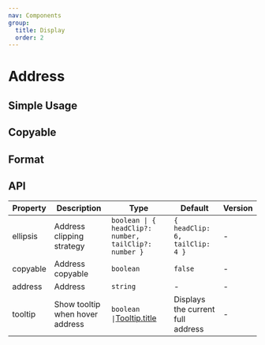 ```yaml
---
nav: Components
group:
  title: Display
  order: 2
---
```


# Address

## Simple Usage

<code src="./demos/simple.tsx"></code>

## Copyable

<code src="./demos/copyable.tsx"></code>

## Format

<code src="./demos/format.tsx"></code>

## API

| Property | Description | Type | Default | Version |
| --- | --- | --- | --- | --- |
| ellipsis | Address clipping strategy | `boolean \| { headClip?: number, tailClip?: number }` | `{ headClip: 6, tailClip: 4 }` | - |
| copyable | Address copyable | `boolean` | `false` | - |
| address | Address | `string` | - | - |
| tooltip | Show tooltip when hover address | `boolean \|`[Tooltip.title](https://ant.design/components/tooltip-cn#api) | Displays the current full address | - |
